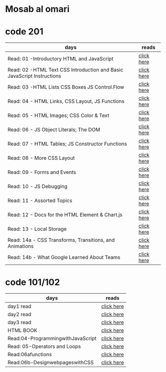 # Mosab al omari

# code 201

| days | reads |
| ---- | ---- |
| Read: 01 -Introductory HTML and JavaScript | [click here](code201/class-01.md) |
| Read: 02 -HTML Text CSS Introduction and Basic JavaScript Instructions | [click here](code201/class-02.md) |
| Read: 03 -HTML Lists CSS Boxes JS Control.Flow | [click here](code201/class-03.md) |
| Read: 04 - HTML Links, CSS Layout, JS Functions | [click here](code201/class-04.md) |
| Read: 05 - HTML Images; CSS Color & Text | [click here](code201/class-05.md) |
| Read: 06 - JS Object Literals; The DOM| [click here]() |
| Read: 07 - HTML Tables; JS Constructor Functions | [click here]() |
| Read: 08 - More CSS Layout | [click here]() |
| Read: 09 - Forms and Events | [click here]() |
| Read: 10 - JS Debugging | [click here]() |
| Read: 11 - Assorted Topics| [click here]() |
| Read: 12 - Docs for the HTML <canvas> Element & Chart.js | [click here]() |
| Read: 13 - Local Storage | [click here](./day1read.md) |
| Read: 14a - CSS Transforms, Transitions, and Animations | [click here]() |
| Read: 14b - What Google Learned About Teams | [click here]() |



# code 101/102

| days | reads |
| ---- | ---- |
| day1 read | [click here](./day1read.md) |
| day2 read | [click here](./day2read.md) |
| day3 read | [click here](./day3read.md) |
| HTML BOOK | [click here](./HTMLBOOKsummary.md) |
| Read:04-ProgrammingwithJavaScript | [click here](./Read:04-ProgrammingwithJavaScript.md) |
| Read: 05-Operators and Loops| [click here](./Read:05-OperatorsandLoops.md) |
| Read:06afunctions | [click here](./Read:06afunctions.md) |
| Read:06b-DesignwebpageswithCSS | [click here](./Read:06b-DesignwebpageswithCSS.md) |

